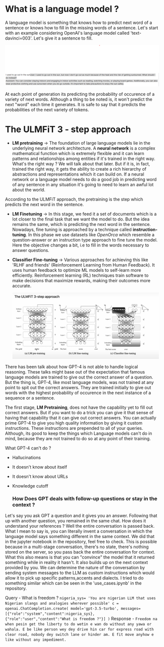 # What is a language model ? 
A language model is something that knows how to predict next word of a sentence or knows how to fill in the missing words of a sentence.
Let's start with an example considering OpenAI's language model called 'text-davinci=003'. Let's give it a sentence to fill. 

![Fillingtext](/pic_!.png)

At each point of generation its predicting the probability of occurence of a variety of next words. Although a thing to be noted is, it won't predict the next "word" each time it generates. 
It is safe to say that it predicts the probabilities of the next variety of tokens.   

# The ULMFiT 3 - step approach
- **LM pretraining** -> The foundation of large language models lie in the underlying neural network architecture. A **neural network** is a complex mathematical function which is extremely flexible and it can learn patterns and relationships among entities if it's trained in the right way. What's the right way ? We will talk about that later. 
But if it is, in fact, trained the right way, it gets the ability to create a rich hierarchy of abstractions and representations which it can build on. If a neural network or a language model needs to do a good job in predicting word of any sentence in any situation it's going to need to learn an awful lot about the world.

According to the ULMFiT approach, the pretraining is the step which predicts the next word in the sentence.

- **LM Finetuning** -> In this stage, we feed it a set of documents which is a lot closer to the final task that we want the model to do. But the idea remains the same, which is predicting the next word in the sentence. Nowadays, fine tuning is approached by a technique called **instruction-tuning**. In this phase we use datasets like *OpenOrca* which resemble a question-answer or an instruction type approach to fine tune the model. Here the objective changes a bit, i.e to fill in the words necessary to answer questions.

- **Classifier Fine-tuning** -> Various approaches for achieving this like 'RLHF and friends' (Reinforcement Learning from Human Feedback). It uses human feedback to optimize ML models to self-learn more efficiently. Reinforcement learning (RL) techniques train software to make decisions that maximize rewards, making their outcomes more accurate.

  ![ulmfitapproach](/pic_2.png)

There has been talk about how GPT-4 is not able to handle logical reasoning. These talks might base out of the expectation that famous language models are trained to give out the correct answer of a question. But the thing is, GPT-4, like most language models, was not trained at any point to spit out the correct answers. They are trained initially to give out words with the highest probability of occurence in the next instance of a sequence or a sentence.

The first stage, **LM Pretraining**, does not have the capability yet to fill out correct answers. But if you want to do a trick you can give it that sense of having that capability that it can give out correct answers. You can actually prime GPT-4 to give you high quality information by giving it custom instructions. These instructions are prepended to all of your queries. Although, its good to keep the things which Language models can't do in mind, because they are not trained to do so at any point of their training. 

What GPT-4 can't do ? 
- Hallucinations
- It doesn't know about itself
- It doesn't know about URLs
- Knowledge cutoff

  ### How Does GPT deals with follow-up questions or stay in the context ? 
Let's say you ask GPT a question and it gives you an answer. Following that up with another question, you remained in the same chat. How does it understand your references ? 
Well the entire conversation is passed back. What I mean to say is, you can literally invent a conversation in which the language model says something different in the same context. We did that in the jupyter notebook in the repository, feel free to check. This is possible because in a multi-stage conversation, there's no state, there's nothing stored on the server, so you pass back the entire conversation for context. 
What this also means is that you can "convince" the model that it returned something while in reality it hasn't. It also builds up on the next context provided by you. We can determine the nature of the conversation by sending system messages to the LLM as custom instructions which would allow it to pick up specific patterns,accents and dialects. I tried to do something similar which can be seen in the 'use_cases.ipynb' in the repository. 

Query - What is freedom ? 
`nigeria_sys= 'You are nigerian LLM that uses Nigerian slangs and analogies wherever possible'
c = openai.ChatCompletion.create(
    model='gpt-3.5-turbo',
    messages=[{"role":"system","content":nigeria_sys},
              {"role":"user","content":"What is freedom ?"}]
)`
Response - 
`Freedom na when pesin get the liberty to do wetin e wan do without any yawa or wahala. E be like person wey dey drive hin car for express road with clear road, nobody dey switch lane or hinder am. E fit move anyhow e like without any impediment.`


